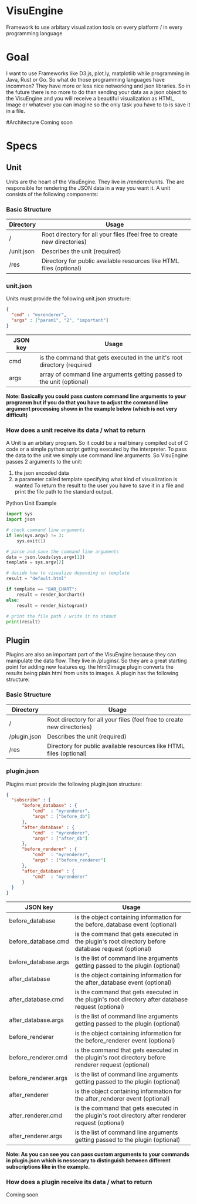 # VisuEngine
Framework to use arbitary visualization tools on every platform / in every programming language

# Goal
I want to use Frameworks like D3.js, plot.ly, matplotlib while programming in Java, Rust or Go. So what do those programming languages have incommon? They have more or less nice networking and json libraries. So in the future there is no more to do than sending your data as a json object to the VisuEngine and you will receive a beautiful visualization as HTML, Image or whatever you can imagine so the only task you have to to is save it in a file.

#Architecture
Coming soon

# Specs

## Unit
Units are the heart of the VisuEngine. They live in /renderer/units. The are responsible for rendering the JSON data in a way you want it. A unit consists of the following components:

### Basic Structure
|Directory |                                 Usage                                   |
|----------|-------------------------------------------------------------------------|
|/         | Root directory for all your files (feel free to create new directories) |
|/unit.json| Describes the unit (required)                                           |
|/res      | Directory for public available resources like HTML files (optional)     |


### unit.json
Units must provide the following unit.json structure:

```json
{
  "cmd" : "myrenderer",
  "args" : ["param1", "2", "important"]
}
```

|JSON key  |                                    Usage                                  |
|----------|---------------------------------------------------------------------------|
|cmd       | is the command that gets executed in the unit's root directory (required  |
|args      | array of command line arguments getting passed to the unit (optional)     |


**Note: Basically you could pass custom command line arguments to your programm but if you do that you have to adjust the command line argument processing shown in the example below (which is not very difficult)**

### How does a unit receive its data / what to return

A Unit is an arbitary program. So it could be a real binary compiled out of C code or a simple python script getting executed by the interpreter. To pass the data to the unit we simply use command line arguments. So VisuEngine passes 2 arguments to the unit:
1. the json encoded data
2. a parameter called template specifying what kind of visualization is wanted
To return the result to the user you have to save it in a file and print the file path to the standard output.

Python Unit Example
```python
import sys
import json

# check command line arguments
if len(sys.argv) != 3:
    sys.exit(1)

# parse and save the command line arguments
data = json.loads(sys.argv[1])
template = sys.argv[2]

# decide how to visualize depending on template
result = "default.html"

if template == "BAR_CHART":
    result = render_barchart()
else:
    result = render_histogram()
    
# print the file path / write it to stdout
print(result)
```

## Plugin
Plugins are also an important part of the VisuEngine because they can manipulate the data flow. They live in /plugins/. So they are a great starting point for adding new features eg. the html2image plugin converts the results being plain html from units to images. A plugin has the following structure:

### Basic Structure
| Directory   |                                 Usage                                   |
|-------------|-------------------------------------------------------------------------|
|/            | Root directory for all your files (feel free to create new directories) |
|/plugin.json | Describes the unit (required)                                           |
|/res         | Directory for public available resources like HTML files (optional)     |

### plugin.json
Plugins must provide the following plugin.json structure:

```json
{
  "subscribe" : {
      "before_database" : {
          "cmd"  : "myrenderer",
          "args" : ["before_db"]
      },
      "after_database" : {
          "cmd"  : "myrenderer",
          "args" : ["after_db"]
      },
      "before_renderer" : {
          "cmd"  : "myrenderer",
          "args" : ["before_renderer"]
      },
      "after_database" : {
          "cmd"  : "myrenderer"
      }
  }
}
```

|JSON key              |                                                Usage                                                 |
|----------------------|------------------------------------------------------------------------------------------------------|
|before_database           | is the object containing information for the before_database event (optional)                    |
|before_database.cmd       | is the command that gets executed in the plugin's root directory before database request (optional)  |
|before_database.args      | is the list of command line arguments getting passed to the plugin (optional)                    |
|after_database           | is the object containing information for the after_database event (optional)                    |
|after_database.cmd       | is the command that gets executed in the plugin's root directory after database request (optional)  |
|after_database.args      | is the list of command line arguments getting passed to the plugin (optional)                    |
|before_renderer           | is the object containing information for the before_renderer event (optional)                    |
|before_renderer.cmd       | is the command that gets executed in the plugin's root directory before renderer request (optional)  |
|before_renderer.args      | is the list of command line arguments getting passed to the plugin (optional)                    |
|after_renderer           | is the object containing information for the after_renderer event (optional)                    |
|after_renderer.cmd       | is the command that gets executed in the plugin's root directory after renderer request (optional)  |
|after_renderer.args      | is the list of command line arguments getting passed to the plugin (optional)                    |


**Note: As you can see you can pass custom arguments to your commands in plugin.json which is nessecary to distinguish between different subscriptions like in the example.**

### How does a plugin receive its data / what to return
Coming soon
